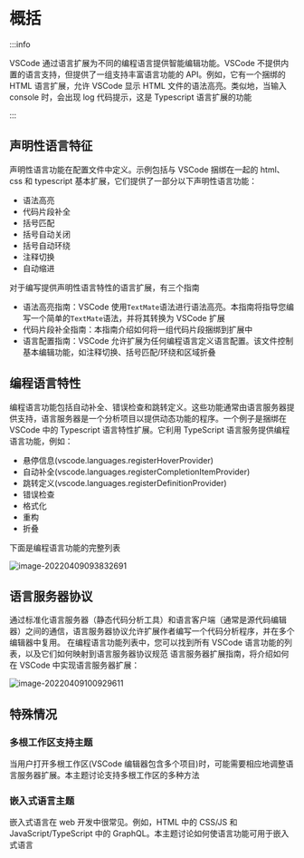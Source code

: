 # 概括

:::info

VSCode 通过语言扩展为不同的编程语言提供智能编辑功能。VSCode 不提供内置的语言支持，但提供了一组支持丰富语言功能的 API。例如，它有一个捆绑的 HTML 语言扩展，允许 VSCode 显示 HTML 文件的语法高亮。类似地，当输入 console 时，会出现 log 代码提示，这是 Typescript 语言扩展的功能

:::

## 声明性语言特征

声明性语言功能在配置文件中定义。示例包括与 VSCode 捆绑在一起的 html、css 和 typescript 基本扩展，它们提供了一部分以下声明性语言功能：

- 语法高亮
- 代码片段补全
- 括号匹配
- 括号自动关闭
- 括号自动环绕
- 注释切换
- 自动缩进

对于编写提供声明性语言特性的语言扩展，有三个指南

- 语法高亮指南：VSCode 使用`TextMate`语法进行语法高亮。本指南将指导您编写一个简单的`TextMate`语法，并将其转换为 VSCode 扩展
- 代码片段补全指南：本指南介绍如何将一组代码片段捆绑到扩展中
- 语言配置指南：VSCode 允许扩展为任何编程语言定义语言配置。该文件控制基本编辑功能，如注释切换、括号匹配/环绕和区域折叠

## 编程语言特性

编程语言功能包括自动补全、错误检查和跳转定义。这些功能通常由语言服务器提供支持，语言服务器是一个分析项目以提供动态功能的程序。一个例子是捆绑在 VSCode 中的 Typescript 语言特性扩展。它利用 TypeScript 语言服务提供编程语言功能，例如：

- 悬停信息(vscode.languages.registerHoverProvider)
- 自动补全(vscode.languages.registerCompletionItemProvider)
- 跳转定义(vscode.languages.registerDefinitionProvider)
- 错误检查
- 格式化
- 重构
- 折叠

下面是编程语言功能的完整列表

![image-20220409093832691](../../imgs/image-20220409093832691.png)

## 语言服务器协议

通过标准化语言服务器（静态代码分析工具）和语言客户端（通常是源代码编辑器）之间的通信，语言服务器协议允许扩展作者编写一个代码分析程序，并在多个编辑器中复用。
在编程语言功能列表中，您可以找到所有 VSCode 语言功能的列表，以及它们如何映射到语言服务器协议规范
语言服务器扩展指南，将介绍如何在 VSCode 中实现语言服务器扩展：

![image-20220409100929611](../../imgs/image-20220409100929611.png)

## 特殊情况

### 多根工作区支持主题

当用户打开多根工作区(VSCode 编辑器包含多个项目)时，可能需要相应地调整语言服务器扩展。本主题讨论支持多根工作区的多种方法

### 嵌入式语言主题

嵌入式语言在 web 开发中很常见。例如，HTML 中的 CSS/JS 和 JavaScript/TypeScript 中的 GraphQL。本主题讨论如何使语言功能可用于嵌入式语言
